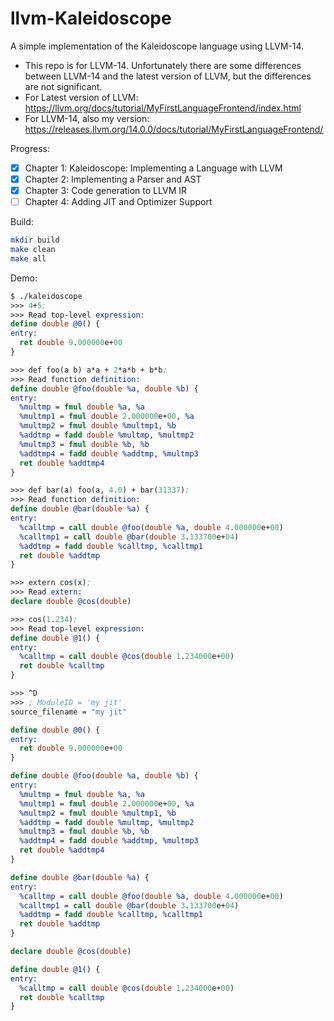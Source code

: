 # llvm-Kaleidoscope

A simple implementation of the Kaleidoscope language using LLVM-14.
- This repo is for LLVM-14. Unfortunately there are some differences between LLVM-14 and the latest version of LLVM, but the differences are not significant.
- For Latest version of LLVM: https://llvm.org/docs/tutorial/MyFirstLanguageFrontend/index.html
- For LLVM-14, also my version: https://releases.llvm.org/14.0.0/docs/tutorial/MyFirstLanguageFrontend/

Progress:
- [x] Chapter 1: Kaleidoscope: Implementing a Language with LLVM
- [x] Chapter 2: Implementing a Parser and AST
- [x] Chapter 3: Code generation to LLVM IR
- [ ] Chapter 4: Adding JIT and Optimizer Support

Build:
```bash
mkdir build
make clean
make all
```

Demo:
```llvm
$ ./kaleidoscope
>>> 4+5;
>>> Read top-level expression: 
define double @0() {
entry:
  ret double 9.000000e+00
}

>>> def foo(a b) a*a + 2*a*b + b*b;
>>> Read function definition: 
define double @foo(double %a, double %b) {
entry:
  %multmp = fmul double %a, %a
  %multmp1 = fmul double 2.000000e+00, %a
  %multmp2 = fmul double %multmp1, %b
  %addtmp = fadd double %multmp, %multmp2
  %multmp3 = fmul double %b, %b
  %addtmp4 = fadd double %addtmp, %multmp3
  ret double %addtmp4
}

>>> def bar(a) foo(a, 4.0) + bar(31337);
>>> Read function definition: 
define double @bar(double %a) {
entry:
  %calltmp = call double @foo(double %a, double 4.000000e+00)
  %calltmp1 = call double @bar(double 3.133700e+04)
  %addtmp = fadd double %calltmp, %calltmp1
  ret double %addtmp
}

>>> extern cos(x);
>>> Read extern: 
declare double @cos(double)

>>> cos(1.234);
>>> Read top-level expression: 
define double @1() {
entry:
  %calltmp = call double @cos(double 1.234000e+00)
  ret double %calltmp
}

>>> ^D
>>> ; ModuleID = 'my jit'
source_filename = "my jit"

define double @0() {
entry:
  ret double 9.000000e+00
}

define double @foo(double %a, double %b) {
entry:
  %multmp = fmul double %a, %a
  %multmp1 = fmul double 2.000000e+00, %a
  %multmp2 = fmul double %multmp1, %b
  %addtmp = fadd double %multmp, %multmp2
  %multmp3 = fmul double %b, %b
  %addtmp4 = fadd double %addtmp, %multmp3
  ret double %addtmp4
}

define double @bar(double %a) {
entry:
  %calltmp = call double @foo(double %a, double 4.000000e+00)
  %calltmp1 = call double @bar(double 3.133700e+04)
  %addtmp = fadd double %calltmp, %calltmp1
  ret double %addtmp
}

declare double @cos(double)

define double @1() {
entry:
  %calltmp = call double @cos(double 1.234000e+00)
  ret double %calltmp
}
```